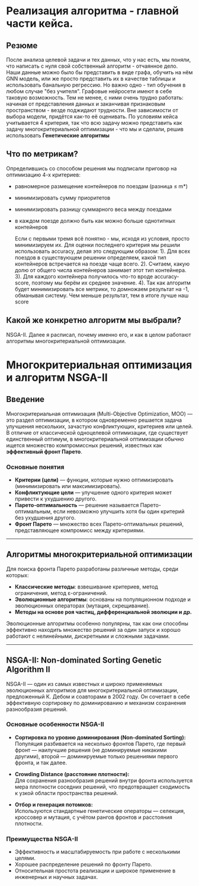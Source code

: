 # Реализация алгоритма - главной части кейса.
## Резюме
После анализа целевой задачи и тех данных, что у нас есть, мы поняли, что написать с нуля свой собственный алгоритм - отчаянное дело. Наши данные можно было бы представить в виде графа, обучить на нём GNN модель, или же просто представить их в качестве таблицы и использовать банальную регрессию. Но важно одно - тип обучения в любом случае "без учителя". Графовые нейросети имеют в себе таковую возможность. Тем не менее, с ними очень трудно работать: начиная от представления данных и заканчивая признаковым пространством - везде поджидают трудности. Вне зависимости от выбора модели, придётся как-то её оценивать. По условиям кейса учитывается 4 критерия, так что всю задачу можно представить как задачу многокритериальной оптимизации - что мы и сделали, решив использовать **Генетические алгоритмы**

## Что по метрикам?
Определившись со способом решения мы подписали приговор на оптимизацию 4-х критериев:
- равномерное размещение контейнеров по поездам (разница ≤ m*)
- минимизировать сумму приоритетов
- минимизировать разницу суммарного веса между поездами
- в каждом поезде должно быть как можно больше однотипных контейнеров

  Если с первыми тремя всё понятно - мы, исходя из условия, просто минимизируем их.
  Для оценки последнего критерия мы решили использовать accuracy, делая это следующим образом:
  1). Для всех поездов в существующем решении определяем, какой тип контейнеров встречается на поезде чаще всего.
  2). Считаем, какую долю от общего числа контейнеров занимает этот тип контейнера.
  3). Для каждого контейнера получилось что-то вроде accuracy-score, поэтому мы берём их среднее значение.
  4). Так как алгоритм будет минимизировать все метрики, то домножаем результат на -1, обманывая систему. Чем меньше результат, тем в итоге лучше наш score

## Какой же конкретно алгоритм мы выбрали?
NSGA-II. Далее я расписал, почему именно его, и как в целом работают алгоритмы многокритериальной оптимизации.


# Многокритериальная оптимизация и алгоритм NSGA-II

## Введение

Многокритериальная оптимизация (Multi-Objective Optimization, MOO) — это раздел оптимизации, в котором одновременно решается задача улучшения нескольких, зачастую конфликтующих, критериев или целей. В отличие от классической одноцелевой оптимизации, где существует единственный оптимум, в многокритериальной оптимизации обычно ищется множество компромиссных решений, известных как **эффективный фронт Парето**.

### Основные понятия

- **Критерии (цели)** — функции, которые нужно оптимизировать (минимизировать или максимизировать).
- **Конфликтующие цели** — улучшение одного критерия может привести к ухудшению другого.
- **Парето-оптимальность** — решение называется Парето-оптимальным, если невозможно улучшить хотя бы один критерий без ухудшения другого.
- **Фронт Парето** — множество всех Парето-оптимальных решений, представляющее компромисс между критериями.

---

## Алгоритмы многокритериальной оптимизации

Для поиска фронта Парето разработаны различные методы, среди которых:

- **Классические методы**: взвешивание критериев, метод ограничения, метод ε-ограничений.
- **Эволюционные алгоритмы**: основаны на популяционном подходе и эволюционных операторах (мутация, скрещивание).
- **Методы на основе роя частиц, дифференциальной эволюции и др.**

Эволюционные алгоритмы особенно популярны, так как они способны эффективно находить множество решений за один запуск и хорошо работают с нелинейными, дискретными и сложными задачами.

---

## NSGA-II: Non-dominated Sorting Genetic Algorithm II

NSGA-II — один из самых известных и широко применяемых эволюционных алгоритмов для многокритериальной оптимизации, предложенный К. Дебом и соавторами в 2002 году. Он сочетает в себе эффективную сортировку по доминированию и механизм сохранения разнообразия решений.

### Основные особенности NSGA-II

- **Сортировка по уровню доминирования (Non-dominated Sorting):**  
  Популяция разбивается на несколько фронтов Парето, где первый фронт — наилучшие решения (не доминируемые никакими другими), второй — доминируемые только решениями первого фронта, и так далее.

- **Crowding Distance (расстояние плотности):**  
  Для сохранения разнообразия решений внутри фронта используется мера плотности соседних решений, что предотвращает сходимость к узкой области пространства решений.

- **Отбор и генерация потомков:**  
  Используются стандартные генетические операторы — селекция, кроссовер и мутация, с учётом рангов фронтов и расстояния плотности.

### Преимущества NSGA-II

- Эффективность и масштабируемость при работе с несколькими целями.
- Хорошее распределение решений по фронту Парето.
- Относительная простота реализации и широкое применение в инженерных и научных задачах.
